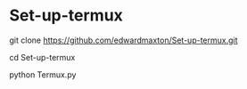 # Set-up-termux


git clone https://github.com/edwardmaxton/Set-up-termux.git

cd Set-up-termux

python Termux.py

